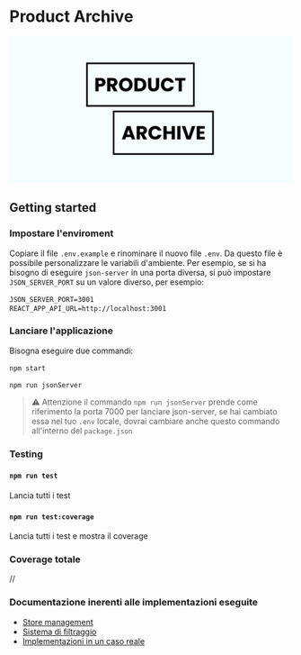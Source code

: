 # Product Archive
![cover](docs/assets/coverReadme.jpg)
##  Getting started
### **Impostare l'enviroment**

Copiare il file `.env.example` e rinominare il nuovo file `.env`. Da questo file è possibile personalizzare le variabili d'ambiente. Per esempio, se si ha bisogno di eseguire `json-server` in una porta diversa, si può impostare `JSON_SERVER_PORT` su un valore diverso, per esempio:

```
JSON_SERVER_PORT=3001
REACT_APP_API_URL=http://localhost:3001
```

### **Lanciare l'applicazione**
Bisogna eseguire due commandi: 
```
npm start
```
```
npm run jsonServer
```

> ⚠️ Attenzione 
> il commando `npm run jsonServer` prende come riferimento la porta 7000 per lanciare json-server, se hai cambiato essa nel tuo `.env` locale, dovrai cambiare anche questo commando all'interno del `package.json`


### **Testing**

#### `npm run test`
Lancia tutti i test

#### `npm run test:coverage`
Lancia tutti i test e mostra il coverage

### **Coverage totale**
//

### **Documentazione inerenti alle implementazioni eseguite**
- [Store management](docs/storeManagment.md)
- [Sistema di filtraggio](docs/filtering.md)
- [Implementazioni in un caso reale](docs/futureChange.md)
